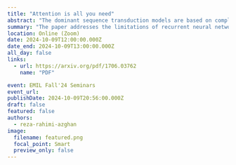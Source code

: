 ```yaml
---
title: "Attention is all you need"
abstract: "The dominant sequence transduction models are based on complex recurrent or convolutional neural networks in an encoder-decoder configuration. The best performing models also connect the encoder and decoder through an attention mechanism. We propose a new simple network architecture, the Transformer, based solely on attention mechanisms, dispensing with recurrence and convolutions entirely. Experiments on two machine translation tasks show these models to be superior in quality while being more parallelizable and requiring significantly less time to train. Our model achieves 28.4 BLEU on the WMT 2014 English-to-German translation task, improving over the existing best results, including ensembles by over 2 BLEU. On the WMT 2014 English-to-French translation task, our model establishes a new single-model state-of-the-art BLEU score of 41.8 after training for 3.5 days on eight GPUs, a small fraction of the training costs of the best models from the literature. We show that the Transformer generalizes well to other tasks by applying it successfully to English constituency parsing both with large and limited training data."
summary: "The paper addresses the limitations of recurrent neural networks (RNNs) in sequence transduction tasks, specifically their sequential nature hindering parallelization and efficiency, especially with long sequences. The authors aim to overcome these limitations and propose a novel architecture that can learn long-range dependencies more effectively."
location: Online (Zoom)
date: 2024-10-09T12:00:00.000Z
date_end: 2024-10-09T13:00:00.000Z
all_day: false
links:
  - url: https://arxiv.org/pdf/1706.03762
    name: "PDF"

event: EMIL Fall'24 Seminars
event_url:
publishDate: 2024-10-09T20:56:00.000Z
draft: false
featured: false
authors:
  - reza-rahimi-azghan
image:
  filename: featured.png
  focal_point: Smart
  preview_only: false
---
```

